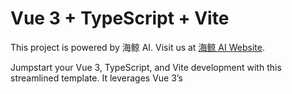 # Vue 3 + TypeScript + Vite

This project is powered by 海鲸 AI. Visit us at [海鲸 AI Website](https://www.atalk-ai.com/).

Jumpstart your Vue 3, TypeScript, and Vite development with this streamlined template. It leverages Vue 3’s <script setup> syntax for Single File Components (SFCs). To learn more, visit the [script setup documentation.](https://vuejs.org/api/sfc-script-setup.html#sfc-script-setup)

- 🚀 Rapid cold server start
- 💡 Instant HMR and development SSR
- 🎯 True on-demand compilation
- 🛠️ Pre-configured with `Vue 3, Vite, TypeScript, SSR, Pinia, and Vue Router`

## Recommended IDE Setup

- [VS Code](https://code.visualstudio.com/)
- [Volar Extension](https://marketplace.visualstudio.com/items?itemName=Vue.volar)

## Enhanced Type Support for .vue Imports in TypeScript

To ensure TypeScript correctly infers types within .vue files, follow these steps to enable Volar’s Take Over mode:

1. In VS Code, open the command palette `(Ctrl+Shift+P / Cmd+Shift+P) `and run Extensions: Show Built-in Extensions.

2. Find TypeScript and JavaScript Language Features, right-click, and select Disable (Workspace).

3. To apply changes, run Developer: Reload Window from the command palette.
   Learn more about Volar’s Take Over mode [here](https://github.com/johnsoncodehk/volar/discussions/471).

## Quick Start Guide

Ensure you have Node.js installed, then follow these steps to start your project:

- dev

```bash
npm i
npm run dev
```

- preview

```bash
npm i
npm run preview
```

- build

```bash
npm i
npm run build
```

Powered by 海鲸 AI. For more about our services, visit [海鲸 AI Website](https://www.atalk-ai.com/).

Happy coding! 🎉
